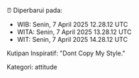 ⏰ Diperbarui pada:
- WIB: Senin, 7 April 2025 12.28.12 UTC
- WITA: Senin, 7 April 2025 13.28.12 UTC
- WIT: Senin, 7 April 2025 14.28.12 UTC

Kutipan Inspiratif:
"Dont Copy My Style."


Kategori: attitude

